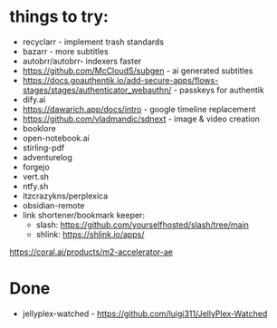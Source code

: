 # things to try:
- recyclarr - implement trash standards
- bazarr - more subtitles
- autobrr/autobrr- indexers faster
- https://github.com/McCloudS/subgen - ai generated subtitles
- https://docs.goauthentik.io/add-secure-apps/flows-stages/stages/authenticator_webauthn/ - passkeys for authentik
- dify.ai
- https://dawarich.app/docs/intro - google timeline replacement
- https://github.com/vladmandic/sdnext - image & video creation
- booklore
- open-notebook.ai
- stirling-pdf
- adventurelog
- forgejo
- vert.sh
- ntfy.sh
- itzcrazykns/perplexica
- obsidian-remote
- link shortener/bookmark keeper:
    - slash: https://github.com/yourselfhosted/slash/tree/main
    - shlink: https://shlink.io/apps/

https://coral.ai/products/m2-accelerator-ae

# Done
- jellyplex-watched - https://github.com/luigi311/JellyPlex-Watched

